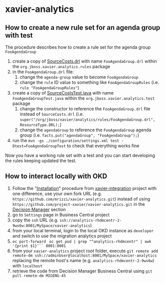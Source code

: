 # xavier-analytics

## How to create a new rule set for an agenda group with test
The procedure describes how to create a rule set for the agenda group `FooAgendaGroup`
1. create a copy of [SourceCosts.drl](src/main/resources/org/jboss/xavier/analytics/rules/SourceCosts.drl) with name `FooAgendaGroup.drl` within the `org.jboss.xavier.analytics.rules` package
1. in the `FooAgendaGroup.drl` file:
    1. change the `agenda-group` value to become `FooAgendaGroup`
    1. change the `rule` ID value to something like `FooAgendaGroupRules` (i.e. `rule "FooAgendaGroupRules"`)
1. create a copy of [SourceCostsTest.java](src/test/java/org/jboss/xavier/analytics/test/SourceCostsTest.java) with name `FooAgendaGroupTest.java` within the `org.jboss.xavier.analytics.test` package
    1. change the constructor to reference the `FooAgendaGroup.drl` file instead of `SourceCosts.drl` (i.e. `super("/org/jboss/xavier/analytics/rules/FooAgendaGroup.drl", ResourceType.DRL);`)
    1. change the `agendaGroup` to reference the `FooAgendaGroup` agenda group (i.e. `facts.put("agendaGroup", "FooAgendaGroup");`)
1. run the `mvn -gs ./configuration/settings.xml test -Dtest=FooAgendaGroupTest` to check that everything works fine

Now you have a working rule set with a test and you can start developing the rules keeping updated the test.

## How to interact locally with OKD
1. Follow the "[Installation](https://github.com/project-xavier/xavier-integration#installation)" procedure from [xavier-integration](https://github.com/project-xavier/xavier-integration) project with one difference, use your own fork URL (e.g. `https://github.com/mrizzi/xavier-analytics.git`) instead of using `https://github.com/project-xavier/xavier-analytics.git` in the [Decision Manager](https://github.com/project-xavier/xavier-integration#decision-manager) section
1. go to `Settings` page in Business Central project
1. copy the `ssh` URL (e.g. `ssh://analytics-rhdmcentr-2-9ws6w:8001/MySpace/xavier-analytics`)
1. from your local terminal, login to the local OKD instance as `developer` and switch to use the migration analytics project
1. `oc port-forward ` `oc get pod | grep "^analytics-rhdmcentr" | awk '{print $1}'`` 8001:8001`
1. from your `xavier-analytics` project root folder, execute `git remote add remote-dm ssh://adminUser@localhost:8001/MySpace/xavier-analytics` replacing the remote host's name (e.g. `analytics-rhdmcentr-2-9ws6w`) with `localhost`
1. retrieve the code from Decision Manager Business Central using `git pull remote-dm MIGENG-45`
